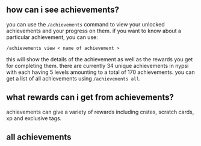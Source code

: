 <script>
  import DocsTemplate from "$lib/components/docs/DocsTemplate.svelte"
  import Achievements from "./achievements.svelte"
</script>

<DocsTemplate title='achievements' desc='achievements are goals that when completed, give you some rewards.' />

## how can i see achievements?

you can use the `/achievements` command to view your unlocked achievements and your progress on them. if you want to know about a particular achievement, you can use:

```
/achievements view < name of achievement >
```

this will show the details of the achievement as well as the rewards you get for completing them. there are currently 34 unique achievements in nypsi with each having 5 levels amounting to a total of 170 achievements. you can get a list of all achievements using `/achievements all`.

## what rewards can i get from achievements?

achievements can give a variety of rewards including crates, scratch cards, xp and exclusive tags.

## all achievements

<Achievements />
